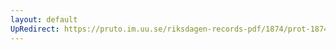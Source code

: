 ```yaml
---
layout: default
UpRedirect: https://pruto.im.uu.se/riksdagen-records-pdf/1874/prot-1874--fk--221/prot-1874--fk--221_024.pdf
---
```

